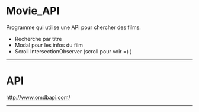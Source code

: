 # Movie_API
Programme qui utilise une API pour chercher des films.

- Recherche par titre
- Modal pour les infos du film
- Scroll IntersectionObserver (scroll pour voir =) )

----------------

# API
http://www.omdbapi.com/

-----------------
